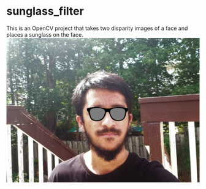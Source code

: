 # sunglass_filter
This is an OpenCV project that takes two disparity images of a face and places a sunglass on the face.
![final output image](https://github.com/mukaddim98/sunglass_filter/blob/main/finalOutput.jpg?raw=true)

